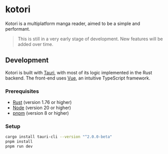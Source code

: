 # kotori

Kotori is a multiplatform manga reader, aimed to be a simple and performant.

> This is still in a very early stage of development. New features will be added over time.

## Development

Kotori is built with [Tauri](https://beta.tauri.app/guides/), with most of its logic implemented in the Rust backend. The front-end uses [Vue](https://vuejs.org/guide/introduction.html), an intuitive TypeScript framework.

### Prerequisites

- [Rust](https://www.rust-lang.org/tools/install) (version 1.76 or higher)
- [Node](https://nodejs.org) (version 20 or higher)
- [pnpm](https://pnpm.io/) (version 8 or higher)

### Setup

```bash
cargo install tauri-cli --version "^2.0.0-beta"
pnpm install
pnpm run dev
```
